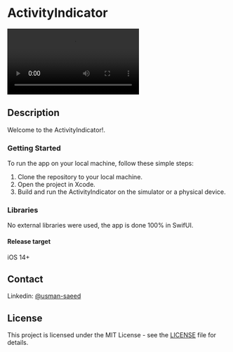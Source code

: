 # ActivityIndicator

![Frame 4-4](https://raw.githubusercontent.com/m-usmansaeed/ActivityIndicator/main/screenshots/1.mp4)


## Description
Welcome to the ActivityIndicator!.

### Getting Started
To run the app on your local machine, follow these simple steps:

1. Clone the repository to your local machine.
2. Open the project in Xcode.
3. Build and run the ActivityIndicator on the simulator or a physical device.


### Libraries
No external libraries were used, the app is done 100% in SwifUI.

#### Release target
iOS 14+

## Contact
Linkedin: [@usman-saeed](https://www.linkedin.com/in/usman-saeed-9774997b/)

## License

This project is licensed under the MIT License - see the [LICENSE](https://raw.githubusercontent.com/m-usmansaeed/ActivityIndicator/main/LICENSE) file for details.



